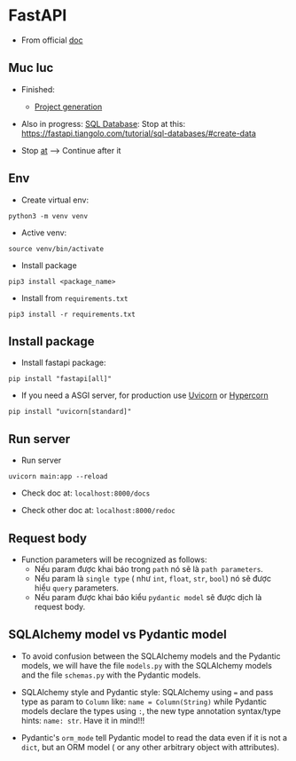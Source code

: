 # FastAPI

- From official [doc](https://fastapi.tiangolo.com/)


## Muc luc
- Finished: 
  - [Project generation](https://fastapi.tiangolo.com/project-generation/)

- Also in progress: [SQL Database](https://fastapi.tiangolo.com/tutorial/sql-databases/): Stop at this: https://fastapi.tiangolo.com/tutorial/sql-databases/#create-data
- Stop [at](https://fastapi.tiangolo.com/tutorial/query-params-str-validations/) --> Continue after it

## Env

- Create virtual env:

```shell
python3 -m venv venv
```

- Active venv:

```shell
source venv/bin/activate
```

- Install package
```shell
pip3 install <package_name>
```

- Install from `requirements.txt`
```shell
pip3 install -r requirements.txt
```

## Install package
- Install fastapi package:

```
pip install "fastapi[all]"
```

- If you need a ASGI server, for production use [Uvicorn](https://www.uvicorn.org/) or [Hypercorn](https://github.com/pgjones/hypercorn)
```
pip install "uvicorn[standard]"
```


## Run server
- Run server

```shell
uvicorn main:app --reload
```

- Check doc at: `localhost:8000/docs` 

- Check other doc at: `localhost:8000/redoc`

## Request body

- Function parameters will be recognized as follows:
  - Nếu param được khai báo trong `path` nó sẽ là `path parameters`.
  - Nếu param là `single type` ( như `int`, `float`, `str`, `bool`) nó sẽ được hiểu `query` parameters.
  - Nếu param được khai báo kiểu `pydantic model` sẽ được dịch là request body.

## SQLAlchemy model vs Pydantic model

- To avoid confusion between the SQLAlchemy models and the Pydantic models, we will have the file `models.py` with the SQLAlchemy models and the file `schemas.py` with the Pydantic models.

- SQLAlchemy style and Pydantic style: SQLAlchemy using `=` and pass type as param to `Column` like: `name = Column(String)` while Pydantic models declare the types using `:`, the new type annotation syntax/type hints: `name: str`. Have it in mind!!!

- Pydantic's `orm_mode` tell Pydantic model to read the data even if it is not a `dict`, but an ORM model ( or any other arbitrary object with attributes).

